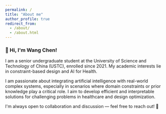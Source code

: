 ```yaml
---
permalink: /
title: "About me"
author_profile: true
redirect_from: 
  - /about/
  - /about.html
---
```


### 👋 Hi, I'm Wang Chen!

I am a senior undergraduate student at the University of Science and Technology of China (USTC), enrolled since 2021. My academic interests lie in constraint-based design and AI for Health.

I am passionate about integrating artificial intelligence with real-world complex systems, especially in scenarios where domain constraints or prior knowledge play a critical role. I aim to develop efficient and interpretable solutions for challenging problems in healthcare and design optimization.

I'm always open to collaboration and discussion — feel free to reach out! 🤝
